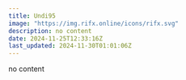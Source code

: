 ```yaml
---
title: Undi95
image: "https://img.rifx.online/icons/rifx.svg"
description: no content
date: 2024-11-25T12:33:16Z
last_updated: 2024-11-30T01:01:06Z
---
```


no content

